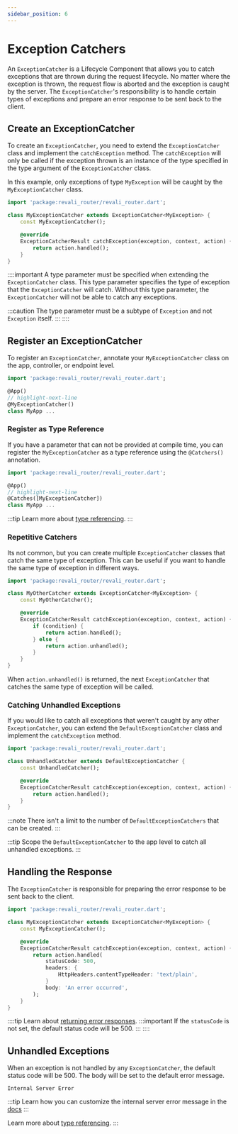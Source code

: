 ```yaml
---
sidebar_position: 6
---
```


# Exception Catchers

An `ExceptionCatcher` is a Lifecycle Component that allows you to catch exceptions that are thrown during the request lifecycle. No matter where the exception is thrown, the request flow is aborted and the exception is caught by the server. The `ExceptionCatcher`'s responsibility is to handle certain types of exceptions and prepare an error response to be sent back to the client.

## Create an ExceptionCatcher

To create an `ExceptionCatcher`, you need to extend the `ExceptionCatcher` class and implement the `catchException` method. The `catchException` will only be called if the exception thrown is an instance of the type specified in the type argument of the `ExceptionCatcher` class.

In this example, only exceptions of type `MyException` will be caught by the `MyExceptionCatcher` class.

```dart title="lib/catchers/my_catcher.dart"
import 'package:revali_router/revali_router.dart';

class MyExceptionCatcher extends ExceptionCatcher<MyException> {
    const MyExceptionCatcher();

    @override
    ExceptionCatcherResult catchException(exception, context, action) {
        return action.handled();
    }
}
```

::::important
A type parameter must be specified when extending the `ExceptionCatcher` class. This type parameter specifies the type of exception that the `ExceptionCatcher` will catch. Without this type parameter, the `ExceptionCatcher` will not be able to catch any exceptions.

:::caution
The type parameter must be a subtype of `Exception` and not `Exception` itself.
:::
::::

## Register an ExceptionCatcher

To register an `ExceptionCatcher`, annotate your `MyExceptionCatcher` class on the app, controller, or endpoint level.

```dart title="routes/my_app.dart"
import 'package:revali_router/revali_router.dart';

@App()
// highlight-next-line
@MyExceptionCatcher()
class MyApp ...
```

### Register as Type Reference

If you have a parameter that can not be provided at compile time, you can register the `MyExceptionCatcher` as a type reference using the `@Catchers()` annotation.

```dart title="routes/my_app.dart"
import 'package:revali_router/revali_router.dart';

@App()
// highlight-next-line
@Catches([MyExceptionCatcher])
class MyApp ...
```

:::tip
Learn more about [type referencing][type-referencing].
:::

### Repetitive Catchers

Its not common, but you can create multiple `ExceptionCatcher` classes that catch the same type of exception. This can be useful if you want to handle the same type of exception in different ways.

```dart title="lib/catchers/my_other_catcher.dart"
import 'package:revali_router/revali_router.dart';

class MyOtherCatcher extends ExceptionCatcher<MyException> {
    const MyOtherCatcher();

    @override
    ExceptionCatcherResult catchException(exception, context, action) {
        if (condition) {
            return action.handled();
        } else {
            return action.unhandled();
        }
    }
}
```

When `action.unhandled()` is returned, the next `ExceptionCatcher` that catches the same type of exception will be called.

### Catching Unhandled Exceptions

If you would like to catch all exceptions that weren't caught by any other `ExceptionCatcher`, you can extend the `DefaultExceptionCatcher` class and implement the `catchException` method.

```dart title="lib/catchers/unhandled_catcher.dart"
import 'package:revali_router/revali_router.dart';

class UnhandledCatcher extends DefaultExceptionCatcher {
    const UnhandledCatcher();

    @override
    ExceptionCatcherResult catchException(exception, context, action) {
        return action.handled();
    }
}
```

:::note
There isn't a limit to the number of `DefaultExceptionCatchers` that can be created.
:::

:::tip
Scope the `DefaultExceptionCatcher` to the app level to catch all unhandled exceptions.
:::

## Handling the Response

The `ExceptionCatcher` is responsible for preparing the error response to be sent back to the client.

```dart title="lib/catchers/my_catcher.dart"
import 'package:revali_router/revali_router.dart';

class MyExceptionCatcher extends ExceptionCatcher<MyException> {
    const MyExceptionCatcher();

    @override
    ExceptionCatcherResult catchException(exception, context, action) {
        return action.handled(
            statusCode: 500,
            headers: {
                HttpHeaders.contentTypeHeader: 'text/plain',
            }
            body: 'An error occurred',
        );
    }
}
```

::::tip
Learn about [returning error responses][error-responses].
:::important
If the `statusCode` is not set, the default status code will be 500.
:::
::::

## Unhandled Exceptions

When an exception is not handled by any `ExceptionCatcher`, the default status code will be 500. The body will be set to the default error message.

```plaintext
Internal Server Error
```

:::tip
Learn how you can customize the internal server error message in the [docs][default-responses]
:::

Learn more about [type referencing][type-referencing].
:::

[type-referencing]: ../tidbits.md#using-types-in-annotations
[error-responses]: ../lifecycle-components/overview.md#error-responses
[default-responses]: ../../../revali/app-configuration/default-responses.md
